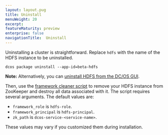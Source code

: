 ```yaml
---
layout: layout.pug
title: Uninstall
menuWeight: 20
excerpt:
featureMaturity: preview
enterprise: false
navigationTitle:  Uninstall
---
```


<!-- This source repo for this topic is https://github.com/dcos-commons/ -->


Uninstalling a cluster is straightforward. Replace `hdfs` with the name of the HDFS instance to be uninstalled.

```
dcos package uninstall --app-id=beta-hdfs
```

**Note:** Alternatively, you can [uninstall HDFS from the DC/OS GUI](/docs/1.9/deploying-services/uninstall/).

Then, use the [framework cleaner script](/docs/1.9/deploying-services/uninstall/#framework-cleaner) to remove your HDFS instance from ZooKeeper and destroy all data associated with it. The script requires several arguments. The default values are:

- `framework_role` is `hdfs-role`.
- `framework_principal` is `hdfs-principal`.
- `zk_path` is `dcos-service-<service-name>`.

These values may vary if you customized them during installation.
